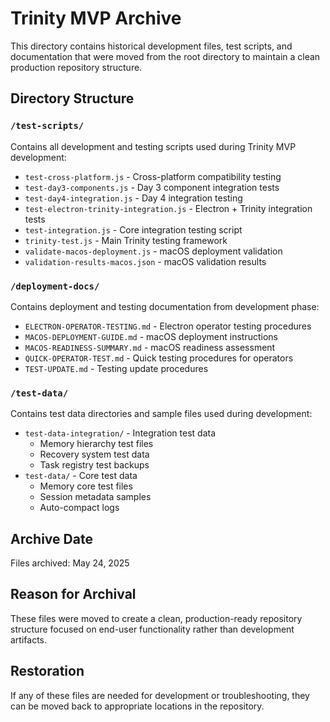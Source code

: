 # Trinity MVP Archive

This directory contains historical development files, test scripts, and documentation that were moved from the root directory to maintain a clean production repository structure.

## Directory Structure

### `/test-scripts/`
Contains all development and testing scripts used during Trinity MVP development:

- `test-cross-platform.js` - Cross-platform compatibility testing
- `test-day3-components.js` - Day 3 component integration tests  
- `test-day4-integration.js` - Day 4 integration testing
- `test-electron-trinity-integration.js` - Electron + Trinity integration tests
- `test-integration.js` - Core integration testing script
- `trinity-test.js` - Main Trinity testing framework
- `validate-macos-deployment.js` - macOS deployment validation
- `validation-results-macos.json` - macOS validation results

### `/deployment-docs/`
Contains deployment and testing documentation from development phase:

- `ELECTRON-OPERATOR-TESTING.md` - Electron operator testing procedures
- `MACOS-DEPLOYMENT-GUIDE.md` - macOS deployment instructions
- `MACOS-READINESS-SUMMARY.md` - macOS readiness assessment
- `QUICK-OPERATOR-TEST.md` - Quick testing procedures for operators
- `TEST-UPDATE.md` - Testing update procedures

### `/test-data/`
Contains test data directories and sample files used during development:

- `test-data-integration/` - Integration test data
  - Memory hierarchy test files
  - Recovery system test data  
  - Task registry test backups
- `test-data/` - Core test data
  - Memory core test files
  - Session metadata samples
  - Auto-compact logs

## Archive Date
Files archived: May 24, 2025

## Reason for Archival
These files were moved to create a clean, production-ready repository structure focused on end-user functionality rather than development artifacts.

## Restoration
If any of these files are needed for development or troubleshooting, they can be moved back to appropriate locations in the repository.